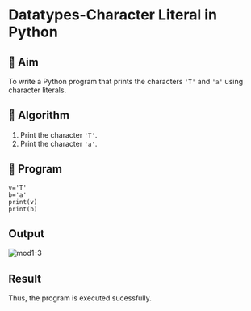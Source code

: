 # Datatypes-Character Literal in Python

## 🎯 Aim
To write a Python program that prints the characters `'T'` and `'a'` using character literals.

## 🧠 Algorithm
1. Print the character `'T'`.
2. Print the character `'a'`.

## 🧾 Program
```
v='T'
b='a'
print(v)
print(b)
```

## Output

![mod1-3](https://github.com/user-attachments/assets/f8d04fae-1e39-4513-aadd-ad99c06fd49a)

## Result

Thus, the program is executed sucessfully.

